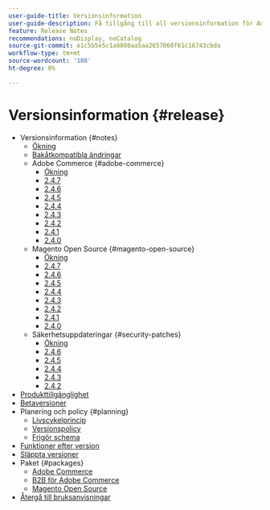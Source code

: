 ```yaml
---
user-guide-title: Versionsinformation
user-guide-description: Få tillgång till all versionsinformation för Adobe Commerce patchar och tjänster på ett och samma ställe.
feature: Release Notes
recommendations: noDisplay, noCatalog
source-git-commit: e1c5b5e5c1a8800aa5aa2657060f61c16743cbda
workflow-type: tm+mt
source-wordcount: '108'
ht-degree: 0%

---
```



# Versionsinformation {#release}

- Versionsinformation {#notes}
   - [Ökning](release-notes/overview.md)
   - [Bakåtkompatibla ändringar](backward-incompatible-changes.md)
   - Adobe Commerce {#adobe-commerce}
      - [Ökning](release-notes/commerce/overview.md)
      - [2.4.7](release-notes/commerce/2-4-7.md)
      - [2.4.6](release-notes/commerce/2-4-6.md)
      - [2.4.5](release-notes/commerce/2-4-5.md)
      - [2.4.4](release-notes/commerce/2-4-4.md)
      - [2.4.3](release-notes/commerce/2-4-3.md)
      - [2.4.2](release-notes/commerce/2-4-2.md)
      - [2.4.1](release-notes/commerce/2-4-1.md)
      - [2.4.0](release-notes/commerce/2-4-0.md)
   - Magento Open Source {#magento-open-source}
      - [Ökning](release-notes/open-source/overview.md)
      - [2.4.7](release-notes/open-source/2-4-7.md)
      - [2.4.6](release-notes/open-source/2-4-6.md)
      - [2.4.5](release-notes/open-source/2-4-5.md)
      - [2.4.4](release-notes/open-source/2-4-4.md)
      - [2.4.3](release-notes/open-source/2-4-3.md)
      - [2.4.2](release-notes/open-source/2-4-2.md)
      - [2.4.1](release-notes/open-source/2-4-1.md)
      - [2.4.0](release-notes/open-source/2-4-0.md)
   - Säkerhetsuppdateringar {#security-patches}
      - [Ökning](release-notes/security/overview.md)
      - [2.4.6](release-notes/security/2-4-6-patches.md)
      - [2.4.5](release-notes/security/2-4-5-patches.md)
      - [2.4.4](release-notes/security/2-4-4-patches.md)
      - [2.4.3](release-notes/security/2-4-3-patches.md)
      - [2.4.2](release-notes/security/2-4-2-patches.md)
- [Produkttillgänglighet](product-availability.md)
- [Betaversioner](beta.md)
- Planering och policy {#planning}
   - [Livscykelprincip](lifecycle-policy.md)
   - [Versionspolicy](versioning-policy.md)
   - [Frigör schema](schedule.md)
- [Funktioner efter version](features.md)
- [Släppta versioner](versions.md)
- Paket {#packages}
   - [Adobe Commerce](packages/adobe-commerce.md)
   - [B2B för Adobe Commerce](packages/adobe-commerce-b2b.md)
   - [Magento Open Source](packages/magento-open-source.md)
- [Återgå till bruksanvisningar](https://experienceleague.adobe.com/docs/commerce-operations/operational-guides/home.html)
